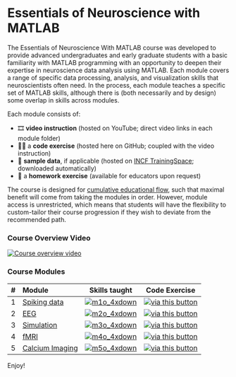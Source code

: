 # Essentials of Neuroscience with MATLAB

The Essentials of Neuroscience With MATLAB course was developed to provide advanced undergraduates and early graduate students with a basic familiarity with MATLAB programming with an opportunity to deepen their expertise in neuroscience data analysis using MATLAB. Each module covers a range of specific data processing, analysis, and visualization skills that neuroscientists often need. In the process, each module teaches a specific set of MATLAB skills, although there is (both necessarily and by design) some overlap in skills across modules.

Each module consists of: 
- 🎞️ **video instruction** (hosted on YouTube; direct video links in each module folder)
- 🧑‍💻 a **code exercise** (hosted here on GitHub; coupled with the video instruction)
- 💾 **sample data**, if applicable (hosted on [INCF TrainingSpace](https://training.incf.org/collection/essentials-neuroscience-matlab); downloaded automatically)
- 🎒 a **homework exercise** (available for educators upon request)

The course is designed for [cumulative educational flow](https://training.incf.org/sites/default/files/2022-11/image%20%283%29.png), such that maximal benefit will come from taking the modules in order. However, module access is unrestricted, which means that students will have the flexibility to custom-tailor their course progression if they wish to deviate from the recommended path.

### Course Overview Video
[![Course overview video](https://img.youtube.com/vi/VnHeDXaCngg/hqdefault.jpg)](https://www.youtube.com/embed/VnHeDXaCngg)

### Course Modules
<!--
![m1o_4xdown](https://github.com/user-attachments/assets/02824c25-2e70-4b0e-8eca-904b3b542d0b)
![m2o_4xdown](https://github.com/user-attachments/assets/56987894-3331-47de-bf7c-93bace3925b3)
![m3o_4xdown](https://github.com/user-attachments/assets/1849372f-11c0-4540-9aba-874ee58d97c4)
![m4o_4xdown](https://github.com/user-attachments/assets/4b134115-22ad-4111-a4d4-879aa4c0819e)
![m5o_4xdown](https://github.com/user-attachments/assets/f07f5e3c-4bb8-45b0-a753-cf7621465a96)
-->

| # | Module |  Skills taught | Code Exercise |
|     :---     |   :---    | :---: | :---: |
| 1 | [Spiking data](https://github.com/mikexcohen/EssentialsOfNeuroscienceWithMATLAB/tree/main/module1_spikes) |  [![m1o_4xdown](https://github.com/user-attachments/assets/02824c25-2e70-4b0e-8eca-904b3b542d0b)](https://www.youtube.com/playlist?list=PLn0OLiymPak0VVit5lk5CDAkvLgMD15xi) | [![via this button](https://www.mathworks.com/images/responsive/global/open-in-matlab-online.svg)](https://matlab.mathworks.com/open/github/v1?repo=mikexcohen/EssentialsOfNeuroscienceWithMATLAB&file=/module1_spikes/matlab4neuros_module1_partial.m) |
| 2 | [EEG](https://github.com/mikexcohen/EssentialsOfNeuroscienceWithMATLAB/tree/main/module2_EEG) | [![m2o_4xdown](https://github.com/user-attachments/assets/56987894-3331-47de-bf7c-93bace3925b3)](https://www.youtube.com/playlist?list=PLn0OLiymPak2c239nIUcUMw5KDmfNR9-v) | [![via this button](https://www.mathworks.com/images/responsive/global/open-in-matlab-online.svg)](https://matlab.mathworks.com/open/github/v1?repo=mikexcohen/EssentialsOfNeuroscienceWithMATLAB&file=/module2_EEG/matlab4neuros_module2_partial.m) |
| 3 | [Simulation](https://github.com/mikexcohen/EssentialsOfNeuroscienceWithMATLAB/tree/main/module3_modeling) | [![m3o_4xdown](https://github.com/user-attachments/assets/1849372f-11c0-4540-9aba-874ee58d97c4)](https://www.youtube.com/playlist?list=PLn0OLiymPak0vPlZUd8VrrthQdzGR17kr) | [![via this button](https://www.mathworks.com/images/responsive/global/open-in-matlab-online.svg)](https://matlab.mathworks.com/open/github/v1?repo=mikexcohen/EssentialsOfNeuroscienceWithMATLAB&file=/module3_modeling/matlab4neuros_module3_partial.m) |
| 4 | [fMRI](https://github.com/mikexcohen/EssentialsOfNeuroscienceWithMATLAB/tree/main/module4_FMRI) | [![m4o_4xdown](https://github.com/user-attachments/assets/4b134115-22ad-4111-a4d4-879aa4c0819e)](https://www.youtube.com/playlist?list=PLn0OLiymPak1gP3F_4BFYDbmR2v5n-k9X) | [![via this button](https://www.mathworks.com/images/responsive/global/open-in-matlab-online.svg)](https://matlab.mathworks.com/open/github/v1?repo=mikexcohen/EssentialsOfNeuroscienceWithMATLAB&file=/module4_FMRI/matlab4neuros_module4_partial.m) |
| 5 | [Calcium Imaging](https://github.com/mikexcohen/EssentialsOfNeuroscienceWithMATLAB/tree/main/module5_CaImaging) | [![m5o_4xdown](https://github.com/user-attachments/assets/f07f5e3c-4bb8-45b0-a753-cf7621465a96)](https://www.youtube.com/playlist?list=PLn0OLiymPak1i0V3AXCUJ6HvmqfB2Mf24) | [![via this button](https://www.mathworks.com/images/responsive/global/open-in-matlab-online.svg)](https://matlab.mathworks.com/open/github/v1?repo=mikexcohen/EssentialsOfNeuroscienceWithMATLAB&file=/module5_CaImaging/matlab4neuros_module5_partial.m) |


Enjoy!

